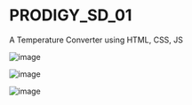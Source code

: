 # PRODIGY_SD_01

A Temperature Converter using HTML, CSS, JS

![image](https://github.com/vidhyalakshmi08/PRODIGY_SD_01/assets/113256211/dc4265e8-d0f1-403a-91a1-ec5780c81a1c)

![image](https://github.com/vidhyalakshmi08/PRODIGY_SD_01/assets/113256211/55ff6e2d-fe3f-43c5-8cec-4a2023250494)

![image](https://github.com/vidhyalakshmi08/PRODIGY_SD_01/assets/113256211/0b297a32-b03e-47ad-8f0f-9a7c11b53ada)
